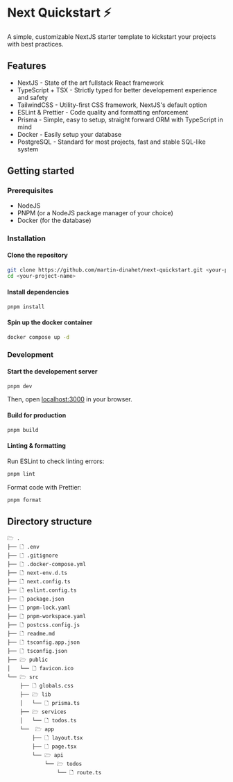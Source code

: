 # Next Quickstart ⚡

A simple, customizable NextJS starter template to kickstart your projects with best practices.

## Features

- NextJS - State of the art fullstack React framework
- TypeScript + TSX - Strictly typed for better developement experience and safety
- TailwindCSS - Utility-first CSS framework, NextJS's default option
- ESLint & Prettier - Code quality and formatting enforcement
- Prisma - Simple, easy to setup, straight forward ORM with TypeScript in mind
- Docker - Easily setup your database
- PostgreSQL - Standard for most projects, fast and stable SQL-like system

## Getting started

### Prerequisites

- NodeJS
- PNPM (or a NodeJS package manager of your choice)
- Docker (for the database)

### Installation

#### Clone the repository

```sh
git clone https://github.com/martin-dinahet/next-quickstart.git <your-project-name>
cd <your-project-name>
```

#### Install dependencies

```sh
pnpm install
```

#### Spin up the docker container

```sh
docker compose up -d
```

### Development

#### Start the developement server

```sh
pnpm dev
```

Then, open [localhost:3000](http://localhost:3000) in your browser.

#### Build for production

```sh
pnpm build
```

#### Linting & formatting

Run ESLint to check linting errors:

```sh
pnpm lint
```

Format code with Prettier:
```sh
pnpm format
```

## Directory structure

```
🗁 .
├── 🗋 .env
├── 🗋 .gitignore
├── 🗋 .docker-compose.yml
├── 🗋 next-env.d.ts
├── 🗋 next.config.ts
├── 🗋 eslint.config.ts
├── 🗋 package.json
├── 🗋 pnpm-lock.yaml
├── 🗋 pnpm-workspace.yaml
├── 🗋 postcss.config.js
├── 🗋 readme.md
├── 🗋 tsconfig.app.json
├── 🗋 tsconfig.json
├── 🗁 public
│   └── 🗋 favicon.ico
└── 🗁 src
    ├── 🗋 globals.css
    ├── 🗁 lib
    │   └── 🗋 prisma.ts
    ├── 🗁 services
    │   └── 🗋 todos.ts
    └──  🗁 app
        ├── 🗋 layout.tsx
        ├── 🗋 page.tsx
        └── 🗁 api
            └── 🗁 todos
                └── 🗋 route.ts
```
